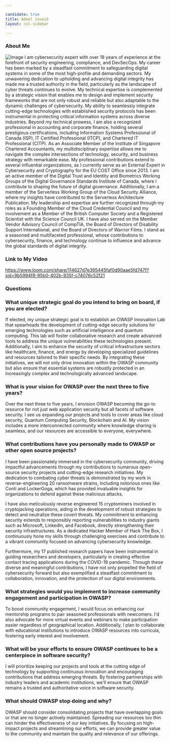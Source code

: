 ```yaml
---

candidate: true
title: Adeel Javaid
layout: col-sidebar

---
```


### About Me
![Image](https://github.com/OWASP/www-board-candidates/blob/1c18591df705ded1fc68c3a061385380bdc8ebc5/assets/images/Adeel-Photo.jpg)
I am cybersecurity expert with over 18 years of experience at the forefront of security engineering, compliance, and DevSecOps. My career has been marked by a steadfast commitment to safeguarding digital systems in some of the most high-profile and demanding sectors. My unwavering dedication to upholding and advancing digital integrity has made me a trusted authority in the field, particularly as the landscape of cyber threats continues to evolve. My technical expertise is complemented by a strategic vision that enables me to design and implement security frameworks that are not only robust and reliable but also adaptable to the dynamic challenges of cybersecurity. My ability to seamlessly integrate cutting-edge technologies with established security protocols has been instrumental in protecting critical information systems across diverse industries. Beyond my technical prowess, I am also a recognized professional in accounting and corporate finance, holding several prestigious certifications, including Information Systems Professional of Canada (ISP), IT Certified Professional (ITCP), and Chartered IT Professional (CITP). As an Associate Member of the Institute of Singapore Chartered Accountants, my multidisciplinary expertise allows me to navigate the complex intersections of technology, security, and business strategy with remarkable ease. My professional contributions extend to several influential organizations, as I currently serve as an External Expert in Cybersecurity and Cryptography for the EU COST Office since 2013. I am an active member of the Digital Trust and Identity and Biometrics Working Groups of the Digital Governance Standards Institute of Canada, where I contribute to shaping the future of digital governance. Additionally, I am a member of the Serverless Working Group of the Cloud Security Alliance, where my insights have contributed to the Serverless Architecture Publication. My leadership and expertise are further recognized through my roles as a Founding Member of the Cloud Credential Council and my involvement as a Member of the British Computer Society and a Registered Scientist with the Science Council UK. I have also served on the Member Vendor Advisory Council of CompTIA, the Board of Directors of Disability Support International, and the Board of Directors of Warrior Films. I stand as a seasoned and multifaceted professional, whose contributions to cybersecurity, finance, and technology continue to influence and advance the global standards of digital integrity.
### Link to My Video
https://www.loom.com/share/114627d7e395445faf0d90aae5fd747f?sid=9b5994f8-95b0-402b-935f-c74076c52f21

### Questions

### What unique strategic goal do you intend to bring on board, if you are elected? ###
If elected, my unique strategic goal is to establish an OWASP Innovation Lab that spearheads the development of cutting-edge security solutions for emerging technologies such as artificial intelligence and quantum computing. This lab will foster collaborative research and create advanced tools to address the unique vulnerabilities these technologies present. Additionally, I aim to enhance the security of critical infrastructure sectors like healthcare, finance, and energy by developing specialized guidelines and resources tailored to their specific needs. By integrating these initiatives, we will not only drive innovation within the OWASP community but also ensure that essential systems are robustly protected in an increasingly complex and technologically advanced landscape.

### What is your vision for OWASP over the next three to five years? ###
Over the next three to five years, I envision OWASP becoming the go-to resource for not just web application security but all facets of software security. I see us expanding our projects and tools to cover areas like cloud security, Quantum Computing Security, Blockchain and AI. My vision includes a more interconnected community where knowledge sharing is seamless, and our resources are accessible to everyone, everywhere.

### What contributions have you personally made to OWASP or other open source projects? ###
I have been passionately immersed in the cybersecurity community, driving impactful advancements through my contributions to numerous open-source security projects and cutting-edge research initiatives. My dedication to combating cyber threats is demonstrated by my work in reverse-engineering 20 ransomware strains, including notorious ones like Conti and LockerGoga, which has provided invaluable insights for organizations to defend against these malicious attacks. 

I have also meticulously reverse engineered 15 cryptominers involved in cryptojacking operations, aiding in the development of robust strategies to detect and neutralize these covert threats. My commitment to enhancing security extends to responsibly reporting vulnerabilities to industry giants such as Microsoft, LinkedIn, and Facebook, directly strengthening their security infrastructures. As a dedicated Hacker Member of Hack The Box, I continuously hone my skills through challenging exercises and contribute to a vibrant community focused on advancing cybersecurity knowledge. 

Furthermore, my 17 published research papers have been instrumental in guiding researchers and developers, particularly in creating effective contact tracing applications during the COVID-19 pandemic. Through these diverse and meaningful contributions, I have not only propelled the field of cybersecurity forward but also exemplified a steadfast commitment to collaboration, innovation, and the protection of our digital environments.

### What strategies would you implement to increase community engagement and participation in OWASP? ###
To boost community engagement, I would focus on enhancing our mentorship programs to pair seasoned professionals with newcomers. I'd also advocate for more virtual events and webinars to make participation easier regardless of geographical location. Additionally, I plan to collaborate with educational institutions to introduce OWASP resources into curricula, fostering early interest and involvement.

### What will be your efforts to ensure OWASP continues to be a centerpiece in software security? ###
I will prioritize keeping our projects and tools at the cutting edge of technology by supporting continuous innovation and encouraging contributions that address emerging threats. By fostering partnerships with industry leaders and academic institutions, we'll ensure that OWASP remains a trusted and authoritative voice in software security.

### What should OWASP stop doing and why? ###
OWASP should consider consolidating projects that have overlapping goals or that are no longer actively maintained. Spreading our resources too thin can hinder the effectiveness of our key initiatives. By focusing on high-impact projects and streamlining our efforts, we can provide greater value to the community and maintain the quality and relevance of our offerings.
